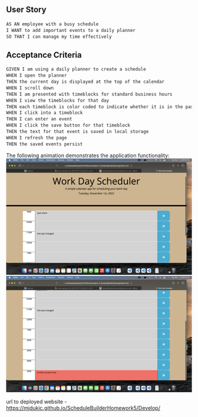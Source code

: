 ## User Story

```md
AS AN employee with a busy schedule
I WANT to add important events to a daily planner
SO THAT I can manage my time effectively
```

## Acceptance Criteria

```md
GIVEN I am using a daily planner to create a schedule
WHEN I open the planner
THEN the current day is displayed at the top of the calendar
WHEN I scroll down
THEN I am presented with timeblocks for standard business hours
WHEN I view the timeblocks for that day
THEN each timeblock is color coded to indicate whether it is in the past, present, or future
WHEN I click into a timeblock
THEN I can enter an event
WHEN I click the save button for that timeblock
THEN the text for that event is saved in local storage
WHEN I refresh the page
THEN the saved events persist
```

The following animation demonstrates the application functionality:
![A user clicks on slots on the color-coded calendar and edits the events.](./Assets/scheduleBuilder-Screenshot.png)
![A user clicks on slots on the color-coded calendar and edits the events.](./Assets/scheduleBuilder-Screenshot2.png)

url to deployed website - https://mjdukic.github.io/ScheduleBuilderHomework5/Develop/
